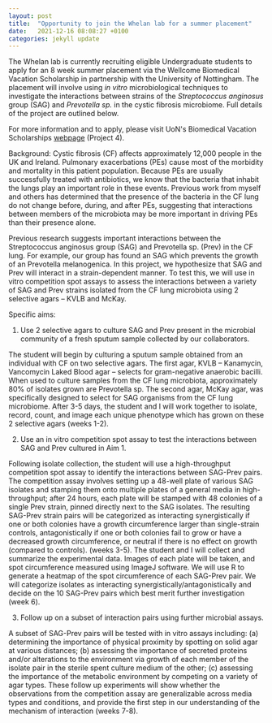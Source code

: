```yaml
---
layout: post
title:  "Opportunity to join the Whelan lab for a summer placement"
date:   2021-12-16 08:08:27 +0100
categories: jekyll update
---
```


The Whelan lab is currently recruiting eligible Undergraduate students to apply for an 8 week summer placement via the Wellcome Biomedical Vacation Scholarship in partnership with the University of Nottingham. The placement will involve using *in vitro* microbiological techniques to investigate the interactions between strains of the *Streptococcus anginosus* group (SAG) and *Prevotella sp.* in the cystic fibrosis microbiome. Full details of the project are outlined below.

For more information and to apply, please visit UoN's Biomedical Vacation Scholarships [webpage][url] (Project 4).




Background: Cystic fibrosis (CF) affects approximately 12,000 people in the UK and Ireland. Pulmonary exacerbations (PEs) cause most of the morbidity and mortality in this patient population. Because PEs are usually successfully treated with antibiotics, we know that the bacteria that inhabit the lungs play an important role in these events. Previous work from myself and others has determined that the presence of the bacteria in the CF lung do not change before, during, and after PEs, suggesting that interactions between members of the microbiota may be more important in driving PEs than their presence alone.

Previous research suggests important interactions between the Streptococcus anginosus group (SAG) and Prevotella sp. (Prev) in the CF lung. For example, our group has found an SAG which prevents the growth of an Prevotella melanogenica. In this project, we hypothesize that SAG and Prev will interact in a strain-dependent manner. To test this, we will use in vitro competition spot assays to assess the interactions between a variety of SAG and Prev strains isolated from the CF lung microbiota using 2 selective agars – KVLB and McKay.

Specific aims:

1. Use 2 selective agars to culture SAG and Prev present in the microbial community of a fresh sputum sample collected by our collaborators.

The student will begin by culturing a sputum sample obtained from an individual with CF on two selective agars. The first agar, KVLB – Kanamycin, Vancomycin Laked Blood agar – selects for gram-negative anaerobic bacilli. When used to culture samples from the CF lung microbiota, approximately 80% of isolates grown are Prevotella sp. The second agar, McKay agar, was specifically designed to select for SAG organisms from the CF lung microbiome. After 3-5 days, the student and I will work together to isolate, record, count, and image each unique phenotype which has grown on these 2 selective agars (weeks 1-2).

2. Use an in vitro competition spot assay to test the interactions between SAG and Prev cultured in Aim 1.

Following isolate collection, the student will use a high-throughput competition spot assay to identify the interactions between SAG-Prev pairs. The competition assay involves setting up a 48-well plate of various SAG isolates and stamping them onto multiple plates of a general media in high-throughput; after 24 hours, each plate will be stamped with 48 colonies of a single Prev strain, pinned directly next to the SAG isolates. The resulting SAG-Prev strain pairs will be categorized as interacting synergistically if one or both colonies have a growth circumference larger than single-strain controls, antagonistically if one or both colonies fail to grow or have a decreased growth circumference, or neutral if there is no effect on growth (compared to controls). (weeks 3-5). The student and I will collect and summarize the experimental data. Images of each plate will be taken, and spot circumference measured using ImageJ software. We will use R to generate a heatmap of the spot circumference of each SAG-Prev pair. We will categorize isolates as interacting synergistically/antagonistically and decide on the 10 SAG-Prev pairs which best merit further investigation (week 6).

3. Follow up on a subset of interaction pairs using further microbial assays.

A subset of SAG-Prev pairs will be tested with in vitro assays including: (a) determining the importance of physical proximity by spotting on solid agar at various distances; (b) assessing the importance of secreted proteins and/or alterations to the environment via growth of each member of the isolate pair in the sterile spent culture medium of the other; (c) assessing the importance of the metabolic environment by competing on a variety of agar types. These follow up experiments will show whether the observations from the competition assay are generalizable across media types and conditions, and provide the first step in our understanding of the mechanism of interaction (weeks 7-8).

[url]: https://www.nottingham.ac.uk/Researcher-academy/Wellcome-Biomedical-Vacation-Scholarships/index.aspx#Projects
